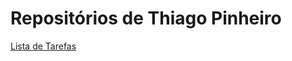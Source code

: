 # Repositórios de Thiago Pinheiro
[Lista de Tarefas](https://github.com/thiagorfpinheiro/lista-de-tarefas)
